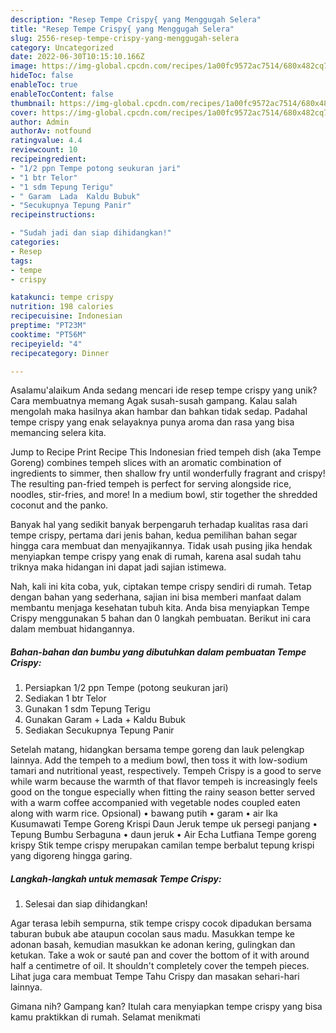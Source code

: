 ```yaml
---
description: "Resep Tempe Crispy{ yang Menggugah Selera"
title: "Resep Tempe Crispy{ yang Menggugah Selera"
slug: 2556-resep-tempe-crispy-yang-menggugah-selera
category: Uncategorized
date: 2022-06-30T10:15:10.166Z
image: https://img-global.cpcdn.com/recipes/1a00fc9572ac7514/680x482cq70/tempe-crispy-foto-resep-utama.jpg
hideToc: false
enableToc: true
enableTocContent: false
thumbnail: https://img-global.cpcdn.com/recipes/1a00fc9572ac7514/680x482cq70/tempe-crispy-foto-resep-utama.jpg
cover: https://img-global.cpcdn.com/recipes/1a00fc9572ac7514/680x482cq70/tempe-crispy-foto-resep-utama.jpg
author: Admin
authorAv: notfound
ratingvalue: 4.4
reviewcount: 10
recipeingredient:
- "1/2 ppn Tempe potong seukuran jari"
- "1 btr Telor"
- "1 sdm Tepung Terigu"
- " Garam  Lada  Kaldu Bubuk"
- "Secukupnya Tepung Panir"
recipeinstructions:

- "Sudah jadi dan siap dihidangkan!"
categories:
- Resep
tags:
- tempe
- crispy

katakunci: tempe crispy 
nutrition: 198 calories
recipecuisine: Indonesian
preptime: "PT23M"
cooktime: "PT56M"
recipeyield: "4"
recipecategory: Dinner

---
```



Asalamu'alaikum Anda sedang mencari ide resep tempe crispy yang unik? Cara membuatnya memang Agak susah-susah gampang. Kalau salah mengolah maka hasilnya akan hambar dan bahkan tidak sedap. Padahal tempe crispy yang enak selayaknya punya aroma dan rasa yang bisa memancing selera kita.


Jump to Recipe Print Recipe This Indonesian fried tempeh dish (aka Tempe Goreng) combines tempeh slices with an aromatic combination of ingredients to simmer, then shallow fry until wonderfully fragrant and crispy! The resulting pan-fried tempeh is perfect for serving alongside rice, noodles, stir-fries, and more! In a medium bowl, stir together the shredded coconut and the panko.

Banyak hal yang sedikit banyak berpengaruh terhadap kualitas rasa dari tempe crispy, pertama dari jenis bahan, kedua pemilihan bahan segar hingga cara membuat dan menyajikannya. Tidak usah pusing jika hendak menyiapkan tempe crispy yang enak di rumah, karena asal sudah tahu triknya maka hidangan ini dapat jadi sajian istimewa.


Nah, kali ini kita coba, yuk, ciptakan tempe crispy sendiri di rumah. Tetap dengan bahan yang sederhana, sajian ini bisa memberi manfaat dalam membantu menjaga kesehatan tubuh kita. Anda bisa menyiapkan Tempe Crispy menggunakan 5 bahan dan 0 langkah pembuatan. Berikut ini cara dalam membuat hidangannya.

<!--inarticleads1-->

##### Bahan-bahan dan bumbu yang dibutuhkan dalam pembuatan Tempe Crispy:

1. Persiapkan 1/2 ppn Tempe (potong seukuran jari)
1. Sediakan 1 btr Telor
1. Gunakan 1 sdm Tepung Terigu
1. Gunakan  Garam + Lada + Kaldu Bubuk
1. Sediakan Secukupnya Tepung Panir


Setelah matang, hidangkan bersama tempe goreng dan lauk pelengkap lainnya. Add the tempeh to a medium bowl, then toss it with low-sodium tamari and nutritional yeast, respectively. Tempeh Crispy is a good to serve while warm because the warmth of that flavor tempeh is increasingly feels good on the tongue especially when fitting the rainy season better served with a warm coffee accompanied with vegetable nodes coupled eaten along with warm rice. Opsional) • bawang putih • garam • air Ika Kusumawati Tempe Goreng Krispi Daun Jeruk tempe uk persegi panjang • Tepung Bumbu Serbaguna • daun jeruk • Air Echa Lutfiana Tempe goreng krispy Stik tempe crispy merupakan camilan tempe berbalut tepung krispi yang digoreng hingga garing. 

<!--inarticleads2-->

##### Langkah-langkah untuk memasak Tempe Crispy:


1. Selesai dan siap dihidangkan!

Agar terasa lebih sempurna, stik tempe crispy cocok dipadukan bersama taburan bubuk abe ataupun cocolan saus madu. Masukkan tempe ke adonan basah, kemudian masukkan ke adonan kering, gulingkan dan ketukan. Take a wok or sauté pan and cover the bottom of it with around half a centimetre of oil. It shouldn&#39;t completely cover the tempeh pieces. Lihat juga cara membuat Tempe Tahu Crispy dan masakan sehari-hari lainnya. 

Gimana nih? Gampang kan? Itulah cara menyiapkan tempe crispy yang bisa kamu praktikkan di rumah. Selamat menikmati
